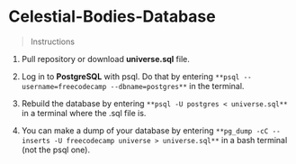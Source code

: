 # Celestial-Bodies-Database

> Instructions
1. Pull repository or download **universe.sql** file.

2. Log in to **PostgreSQL** with psql. Do that by entering ```**psql --username=freecodecamp --dbname=postgres**``` in the terminal.  


3. Rebuild the database by entering ```**psql -U postgres < universe.sql**``` in a terminal where the .sql file is.

4.  You can make a dump of your database by entering  ```**pg_dump -cC --inserts -U freecodecamp universe > universe.sql**``` in a bash terminal (not the psql one). 
   


